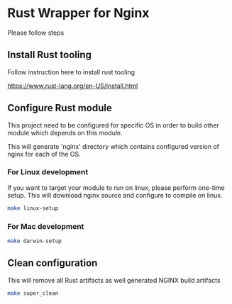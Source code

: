 # Rust Wrapper for Nginx

Please follow steps

## Install Rust tooling

Follow instruction here to install rust tooling

https://www.rust-lang.org/en-US/install.html

## Configure Rust module

This project need to be configured for specific OS in order to build other module which depends on this module.

This will generate 'nginx' directory which contains configured version of nginx for each of the OS.

### For Linux development

If you want to target your module to run on linux, please perform one-time setup.  This will download nginx source and configure to compile on linux.

```bash
make linux-setup
```

### For Mac development

```bash
make darwin-setup
```

## Clean configuration

This will remove all Rust artifacts as well generated NGINX build artifacts
```bash
make super_clean
```
 




